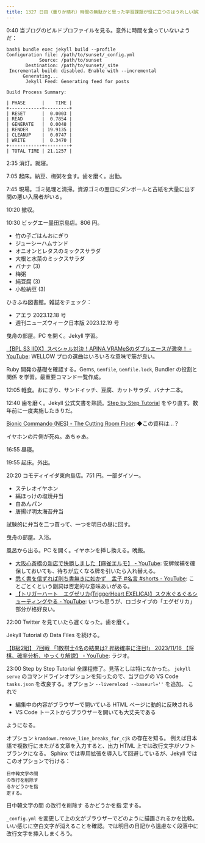 ```yaml
---
title: 1327 日目（曇りか晴れ）時間の無駄かと思った学習課題が役に立つのはうれしい誤算
---
```


0:40 当ブログのビルドプロファイルを見る。意外に時間を食っていないようだ：

```console
bash$ bundle exec jekyll build --profile
Configuration file: /path/to/sunset/_config.yml
            Source: /path/to/sunset
       Destination: /path/to/sunset/_site
 Incremental build: disabled. Enable with --incremental
      Generating...
       Jekyll Feed: Generating feed for posts

Build Process Summary:

| PHASE      |    TIME |
+------------+---------+
| RESET      |  0.0003 |
| READ       |  0.7854 |
| GENERATE   |  0.0048 |
| RENDER     | 19.9135 |
| CLEANUP    |  0.0747 |
| WRITE      |  0.3470 |
+------------+---------+
| TOTAL TIME | 21.1257 |
```

2:35 消灯。就寝。

7:05 起床。納豆、梅粥を食す。歯を磨く。出勤。

7:45 現場。ゴミ処理と清掃。資源ゴミの翌日にダンボールと古紙を大量に出す間の悪い入居者がいる。

10:20 撤収。

10:30 ビッグエー墨田京島店。806 円。

* 竹の子ごはんおにぎり
* ジューシーハムサンド
* オニオンとレタスのミックスサラダ
* 大根と水菜のミックスサラダ
* バナナ (3)
* 梅粥
* 絹豆腐 (3)
* 小粒納豆 (3)

ひきふね図書館。雑誌をチェック：

* アエラ 2023.12.18 号
* 週刊ニューズウィーク日本版 2023.12.19 号

曳舟の部屋。PC を開く。Jekyll 学習。

[【BPL S3 IIDX】スペシャル対決！APINA VRAMeSのダブルエースが激突！ - YouTube](https://www.youtube.com/watch?v=Ywze5uPJZ34):
WELLOW プロの選曲はいろいろな意味で筋が良い。

Ruby 開発の基礎を確認する。Gems, `Gemfile`, `Gemfile.lock`, Bundler の役割と関係
を学習。最重要コマンド一覧作成。

12:05 軽食。おにぎり、サンドイッチ、豆腐、カットサラダ、バナナ二本。

12:40 歯を磨く。Jekyll 公式文書を熟読。[Step by Step Tutorial](https://jekyllrb.com/docs/step-by-step/01-setup/)
をやり直す。数年前に一度実施したきりだ。

[Bionic Commando (NES) - The Cutting Room Floor](https://tcrf.net/Bionic_Commando_(NES)):
◆この資料は…？

イヤホンの片側が死ぬ。あちゃあ。

16:55 昼寝。

19:55 起床。外出。

20:20 コモディイイダ東向島店。751 円。一部ダイソー。

* ステレオイヤホン
* 縞ほっけの塩焼弁当
* 白あんパン
* 唐揚げ明太海苔弁当

試験的に弁当を二つ買って、一つを明日の昼に回す。

曳舟の部屋。入浴。

風呂から出る。PC を開く。イヤホンを挿し換える。晩飯。

* [大阪心斎橋の新店で快勝しました【麻雀エルモ】 - YouTube](https://www.youtube.com/watch?v=nCK8KK8SL9Y):
  安牌候補を確保しておいても、待ちが広くなる牌を引いたら入れ替える。
* [悉く書を信ずれば則ち書無きに如かず　孟子 #名言 #shorts - YouTube](https://www.youtube.com/watch?v=K7FPhTedD7g):
  ことごとくという副詞は否定的な意味あいがある。
* [【トリガーハート　エグゼリカ(TriggerHeart EXELICA)】スク水ぐるぐるシューティングやる - YouTube](https://www.youtube.com/watch?v=vWeLgcFppNE):
  いつも思うが、ロゴタイプの「エグゼリカ」部分が格好良い。

22:00 Twitter を見ていたら遅くなった。歯を磨く。

Jekyll Tutorial の Data Files を続ける。

[【B級2組】 7回戦 「1敗棋士4名の結果は? 昇級確率に注目!」 2023/11/16 【将棋、確率分析、ゆっくり解説】 - YouTube](https://www.youtube.com/watch?v=zfhndbiNl24):
ラジオ。

23:00 Step by Step Tutorial 全課程修了。見落としは特になかった。
`jekyll serve` のコマンドラインオプションを知ったので、当ブログの VS Code
`tasks.json` を改良する。オプション `--livereload --baseurl=''` を追加。
これで

* 編集中の内容がブラウザーで開いている HTML ページに動的に反映される
* VS Code トーストからブラウザーを開いても大丈夫である

ようになる。

オプション `kramdown.remove_line_breaks_for_cjk` の存在を知る。
例えば日本語で複数行にまたがる文章を入力すると、出力 HTML 上では改行文字がソフトブランクになる。
Sphinx では専用拡張を導入して回避しているが、Jekyll ではこのオプションで行ける：

```text
日中韓文字の間
の改行を削除す
るかどうかを指
定する。
```

日中韓文字の間
の改行を削除す
るかどうかを指
定する。

`_config.yml` を変更して上の文がブラウザーでどのように描画されるかを比較。
いい感じに空白文字が消えることを確認。では明日の日記から遠慮なく段落中に改行文字を挿入しまくろう。
